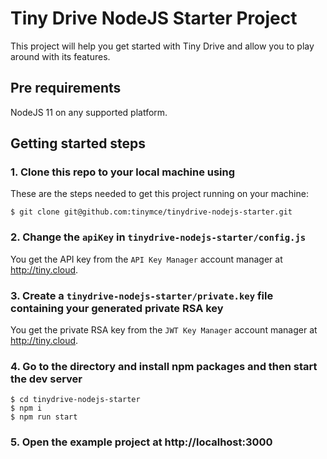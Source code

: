 # Tiny Drive NodeJS Starter Project

This project will help you get started with Tiny Drive and allow you to play around with its features.

## Pre requirements

NodeJS 11 on any supported platform.

## Getting started steps

### 1. Clone this repo to your local machine using

These are the steps needed to get this project running on your machine:

```
$ git clone git@github.com:tinymce/tinydrive-nodejs-starter.git
```

### 2. Change the `apiKey` in `tinydrive-nodejs-starter/config.js`

You get the API key from the `API Key Manager` account manager at http://tiny.cloud.

### 3. Create a `tinydrive-nodejs-starter/private.key` file containing your generated private RSA key

You get the private RSA key from the `JWT Key Manager` account manager at http://tiny.cloud.

### 4. Go to the directory and install npm packages and then start the dev server

```
$ cd tinydrive-nodejs-starter
$ npm i
$ npm run start
```

### 5. Open the example project at http://localhost:3000
